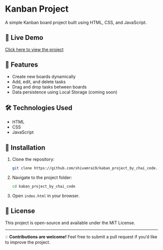 # Kanban Project

A simple Kanban board project built using HTML, CSS, and JavaScript.

## 🚀 Live Demo
[Click here to view the project](https://shivamrai9.github.io/kaban_project_by_chai_code/)

## 📌 Features
- Create new boards dynamically
- Add, edit, and delete tasks
- Drag and drop tasks between boards
- Data persistence using Local Storage (coming soon)

## 🛠️ Technologies Used
- HTML
- CSS
- JavaScript

## 📂 Installation
1. Clone the repository:
   ```sh
   git clone https://github.com/shivamrai9/kaban_project_by_chai_code.git
   ```
2. Navigate to the project folder:
   ```sh
   cd kaban_project_by_chai_code
   ```
3. Open `index.html` in your browser.

## 📜 License
This project is open-source and available under the MIT License.

---
💡 **Contributions are welcome!** Feel free to submit a pull request if you’d like to improve the project.
